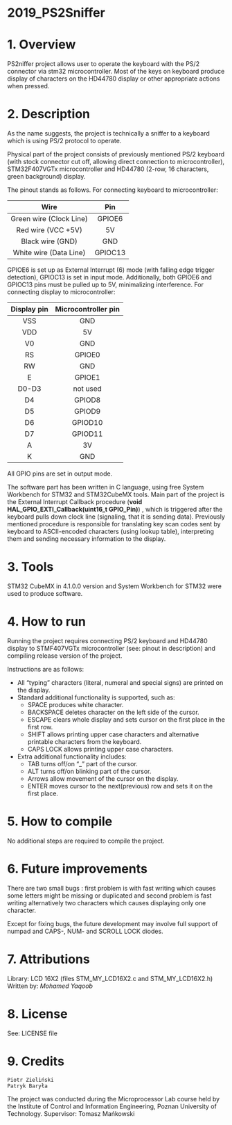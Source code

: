 # 2019_PS2Sniffer
# 1. Overview

  PS2niffer project allows user to operate the keyboard with the PS/2 connector via stm32 microcontroller. 
  Most of the keys on keyboard produce display of characters on the HD44780 display or other appropriate actions when pressed.
  
 # 2. Description
As the name suggests, the project is technically a sniffer to a keyboard which is using PS/2 protocol to operate. 

Physical part of the project consists of previously mentioned  PS/2 keyboard (with stock connector cut off, allowing direct
connection to microcontroller), STM32F407VGTx microcontroller and HD44780 (2-row, 16 characters, green background) display. 

The pinout stands as follows.
For connecting keyboard to microcontroller: 

 Wire | Pin
:-----: | :-----:
Green wire (Clock Line) | GPIOE6
Red wire (VCC  +5V) | 5V
Black wire (GND) | GND
White wire (Data Line) | GPIOC13

GPIOE6 is set up as External Interrupt (6) mode (with  falling edge trigger detection), GPIOC13 is set in input mode.
Additionally, both GPIOE6 and GPIOC13 pins must be pulled up to 5V, minimalizing interference.
For connecting display to microcontroller:

 Display pin | Microcontroller pin 
 :---------: | :-----------------: 
 VSS |	GND 
 VDD |	5V 
 V0 | GND 
 RS | GPIOE0 
 RW | GND 
 E | GPIOE1 
 D0-D3 | not used 
 D4 | GPIOD8 
 D5 | GPIOD9 
 D6 | GPIOD10 
 D7 | GPIOD11 
 A | 3V 
 K | GND 
 
All GPIO pins are set in output mode.

The software part has been written in C language, using free System Workbench for STM32 and STM32CubeMX tools.
Main part of the project is the External Interrupt Callback procedure (**void HAL_GPIO_EXTI_Callback(uint16_t GPIO_Pin)**) , which is triggered after the keyboard pulls down clock line (signaling, that it is sending data). Previously mentioned procedure is responsible for translating key scan codes sent by keyboard to ASCII-encoded characters (using lookup table), interpreting them and sending necessary information to the display.  

# 3. Tools

STM32 CubeMX in 4.1.0.0 version and System Workbench for STM32 were used to produce software.

# 4. How to run

Running the project requires connecting PS/2 keyboard and HD44780 display to STMF407VGTx microcontroller (see: pinout in description) and compiling release version of the project.

Instructions are as follows:
- All “typing” characters (literal, numeral and special signs) are printed on the display.
- Standard additional functionality is supported, such as:
	- SPACE produces white character.
	- BACKSPACE deletes character on the left side of the cursor.
	- ESCAPE clears whole display and sets cursor on the first place in the first row.
	- SHIFT allows printing upper case characters and alternative printable characters from the keyboard.
	- CAPS LOCK allows printing upper case characters.
- Extra additional functionality includes:
	- TAB turns off/on “_” part of the cursor.
	- ALT turns off/on blinking part of the cursor.
	- Arrows allow movement of the cursor on the display.
	- ENTER moves cursor to the next(previous) row and sets it on the first place.

 # 5. How to compile
 
No additional steps are required to compile the project.

 # 6. Future improvements
 
 There are two small bugs : first problem is with fast writing which causes some letters might be missing  or duplicated and second problem is fast writing alternatively two characters which causes displaying only one character.
 
 Except for fixing bugs, the future development may involve full support of numpad and CAPS-, NUM- and SCROLL LOCK diodes.
 
 # 7. Attributions
 
  Library: 				LCD 16X2 (files STM_MY_LCD16X2.c and STM_MY_LCD16X2.h)
	Written by:  		*Mohamed Yaqoob*
	
 # 8. License 
 
See: LICENSE file

 # 9. Credits
 
    Piotr Zieliński
    Patryk Baryła
    
The project was conducted during the Microprocessor Lab course held by the Institute of Control and Information Engineering, Poznan University of Technology.
Supervisor: Tomasz Mańkowski
